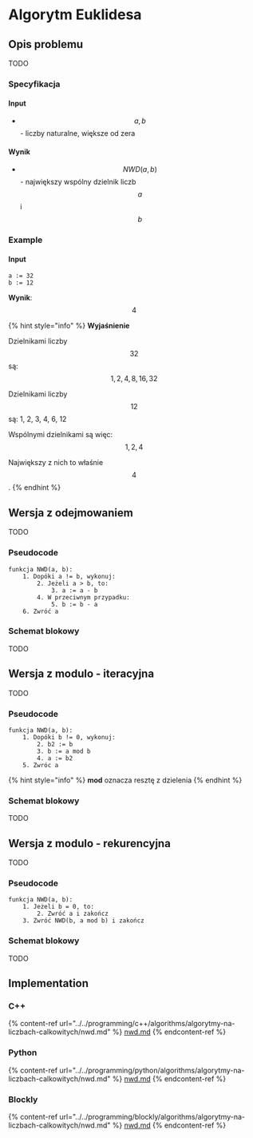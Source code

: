 # Algorytm Euklidesa

## Opis problemu

TODO

### Specyfikacja

#### Input

* $$a, b$$ - liczby naturalne, większe od zera

#### Wynik

* $$NWD(a,b)$$ - największy wspólny dzielnik liczb $$a$$ i $$b$$ 

### Example

#### Input

```
a := 32
b := 12
```

**Wynik**: $$4$$ 

{% hint style="info" %}
**Wyjaśnienie**

Dzielnikami liczby $$32$$ są: $$1, 2, 4, 8, 16, 32$$

Dzielnikami liczby $$12$$ są: 1, 2, 3, 4, 6, 12

Wspólnymi dzielnikami są więc: $$1, 2, 4$$ 

Największy z nich to właśnie $$4$$.
{% endhint %}

## Wersja z odejmowaniem

TODO

### Pseudocode

```
funkcja NWD(a, b):
    1. Dopóki a != b, wykonuj:
        2. Jeżeli a > b, to:
            3. a := a - b
        4. W przeciwnym przypadku:
            5. b := b - a
    6. Zwróć a
```

### Schemat blokowy

TODO

## Wersja z modulo - iteracyjna

TODO

### Pseudocode

```
funkcja NWD(a, b):
    1. Dopóki b != 0, wykonuj:
        2. b2 := b
        3. b := a mod b
        4. a := b2
    5. Zwróc a
```

{% hint style="info" %}
**mod** oznacza resztę z dzielenia
{% endhint %}

### Schemat blokowy

TODO

## Wersja z modulo - rekurencyjna

TODO

### Pseudocode

```
funkcja NWD(a, b):
    1. Jeżeli b = 0, to:
        2. Zwróć a i zakończ
    3. Zwróć NWD(b, a mod b) i zakończ
```

### Schemat blokowy

TODO

## Implementation

### C++

{% content-ref url="../../programming/c++/algorithms/algorytmy-na-liczbach-calkowitych/nwd.md" %}
[nwd.md](../../programming/c++/algorithms/algorytmy-na-liczbach-calkowitych/nwd.md)
{% endcontent-ref %}

### Python

{% content-ref url="../../programming/python/algorithms/algorytmy-na-liczbach-calkowitych/nwd.md" %}
[nwd.md](../../programming/python/algorithms/algorytmy-na-liczbach-calkowitych/nwd.md)
{% endcontent-ref %}

### Blockly

{% content-ref url="../../programming/blockly/algorithms/algorytmy-na-liczbach-calkowitych/nwd.md" %}
[nwd.md](../../programming/blockly/algorithms/algorytmy-na-liczbach-calkowitych/nwd.md)
{% endcontent-ref %}

